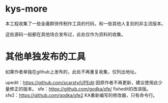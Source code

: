 # kys-more

本工程收集了一些金庸群侠传制作工具的代码，和一些其他人复刻的非主流版本。

这些源码一般都在其他场合发布过，此处仅作为资料的收集。

# 其他单独发布的工具

如果作者单独在github上发布的，此处不再重复收集，仅列出地址。

upedit：<https://github.com/scarsty/UPEdit> 因原作者不再更新，建议使用此少量修正的版本。
sfe：<https://github.com/godka/sfe/> fishedit的改进版。
sfe2：<https://github.com/godka/sfe2> KA重新编写的修改器，只有命令行。